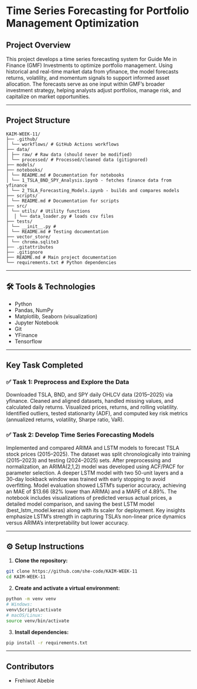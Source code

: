 # Time Series Forecasting for Portfolio Management Optimization 

## Project Overview

This project develops a time series forecasting system for Guide Me in Finance (GMF) Investments to optimize portfolio management. Using historical and real-time market data from yfinance, the model forecasts returns, volatility, and momentum signals to support informed asset allocation. The forecasts serve as one input within GMF’s broader investment strategy, helping analysts adjust portfolios, manage risk, and capitalize on market opportunities.

---

## Project Structure

```
KAIM-WEEK-11/
├── .github/
│ └── workflows/ # GitHub Actions workflows
├── data/
│ ├── raw/ # Raw data (should never be modified)
│ └── processed/ # Processed/cleaned data (gitignored)
├── models/
├── notebooks/
│ └── README.md # Documentation for notebooks
│ └── 1_TSLA_BND_SPY_Analysis.ipynb - fetches finance data from yfinance 
│ └── 2_TSLA_Forecasting_Models.ipynb - builds and compares models
├── scripts/
│ └── README.md # Documentation for scripts
├── src/
│ └── utils/ # Utility functions
│  │ └── data_loader.py # loads csv files
├── tests/
│ └── __init__.py # 
│ └── README.md # Testing documentation
├── vector_store/
│ └── chroma.sqlite3
├── .gitattributes
├── .gitignore
├── README.md # Main project documentation
└── requirements.txt # Python dependencies
```
---
## 🛠 Tools & Technologies

- Python  
- Pandas, NumPy  
- Matplotlib, Seaborn (visualization)  
- Jupyter Notebook  
- Git  
- YFinance
- Tensorflow

---

## Key Task Completed 

### ✅ Task 1: Preprocess and Explore the Data

Downloaded TSLA, BND, and SPY daily OHLCV data (2015–2025) via yfinance. Cleaned and aligned datasets, handled missing values, and calculated daily returns. Visualized prices, returns, and rolling volatility. Identified outliers, tested stationarity (ADF), and computed key risk metrics (annualized returns, volatility, Sharpe ratio, VaR).

### ✅ Task 2: Develop Time Series Forecasting Models

Implemented and compared ARIMA and LSTM models to forecast TSLA stock prices (2015–2025). The dataset was split chronologically into training (2015–2023) and testing (2024–2025) sets. After preprocessing and normalization, an ARIMA(2,1,2) model was developed using ACF/PACF for parameter selection. A deeper LSTM model with two 50-unit layers and a 30-day lookback window was trained with early stopping to avoid overfitting. Model evaluation showed LSTM’s superior accuracy, achieving an MAE of $13.66 (82% lower than ARIMA) and a MAPE of 4.89%. The notebook includes visualizations of predicted versus actual prices, a detailed model comparison, and saving the best LSTM model (best_lstm_model.keras) along with its scaler for deployment. Key insights emphasize LSTM’s strength in capturing TSLA’s non-linear price dynamics versus ARIMA’s interpretability but lower accuracy.

---

## ⚙️ Setup Instructions

1. **Clone the repository:**

```bash
git clone https://github.com/she-code/KAIM-WEEK-11
cd KAIM-WEEK-11
```

2. **Create and activate a virtual environment:**

```bash
python -m venv venv
# Windows:
venv\Scripts\activate
# macOS/Linux:
source venv/bin/activate
```
3. **Install dependencies:**

```bash
pip install -r requirements.txt

```
---
## Contributors
- Frehiwot Abebie
